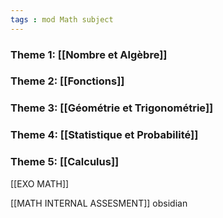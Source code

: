```yaml
---
tags : mod Math subject
---
```

### **Theme 1:** [[Nombre et Algèbre]]  

### **Theme 2:** [[Fonctions]] 

### **Theme 3:** [[Géométrie et Trigonométrie]] 

### **Theme 4:** [[Statistique et Probabilité]] 

### **Theme 5:** [[Calculus]]
 
[[EXO MATH]] 

[[MATH INTERNAL ASSESMENT]] obsidian